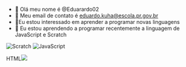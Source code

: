 - 👋 Olá meu nome é @Eduarardo02
- 👀 Meu email de contato é eduardo.kuha@escola.pr.gov.br
- 🌱Eu estou interessado em aprender a programar novas linguagens
- 💞️ Eu estou aprendendo a programar recentemente a linguagem de JavaScript e Scratch

![Scratch](https://img.shields.io/badge/Scratch-4D97FF?style=for-the-badge&logo=Scratch&logoColor=white)
![JavaScript](https://img.shields.io/badge/JavaScript-323330?style=for-the-badge&logo=javascript&logoColor=F7DF1E)


HTML<img src="https://img.shields.io/badge/Scratch-4D97FF?style=for-the-badge&logo=Scratch&logoColor=white" />
